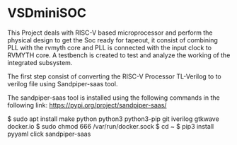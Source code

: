 # VSDminiSOC 
This Project deals with RISC-V based microprocessor and perform the physical design to get the Soc ready for tapeout, it consist of combining PLL with the rvmyth core and PLL is connected with the input clock to RVMYTH core. A testbench is created to test and analyze the working of the integrated subsystem.

The first step consist of converting the RISC-V Processor TL-Verilog to to verilog file using Sandpiper-saas tool.

The sandpiper-saas tool is installed using the following commands in the following link:
https://pypi.org/project/sandpiper-saas/
        
$ sudo apt install make python python3 python3-pip git iverilog gtkwave docker.io
$ sudo chmod 666 /var/run/docker.sock
$ cd ~
$ pip3 install pyyaml click sandpiper-saas
      
